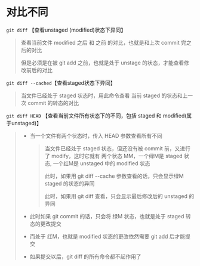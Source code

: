 # 对比不同

`git diff` 【查看unstaged (modified)状态下异同】

> 查看当前文件 modified 之后 和 之前 的对比，也就是和上次 commit 完之后的对比
>
> 但是必须是在被 git add 之前，也就是处于 unstage 的状态，才能查看修改前后的对比

`git diff --cached`【查看staged状态下异同】

> 当文件已经处于 staged 状态时，用此命令查看 当前 staged 的状态和上一次 commit 的转态的对比

`git diff HEAD` 【查看当前文件所有状态下的不同，包括 staged 和 modified(属于unstaged)】

> - 当一个文件有两个状态时，传入 HEAD 参数查看所有不同
>
>   > 当文件已经处于 staged 状态，但还没有被 commit 前，又进行了 modify，这时它就有 两个状态 MM，一个绿M是 staged 状态, 一个红M是 unstaged 中的 modified 状态
>   >
>   > 此时，如果用 git diff --cache 参数查看的话，只会显示绿M staged 的状态的异同
>   >
>   > 此时，如果用 git diff 查看，只会显示最后修改后的 unstaged 的异同
>
> - 此时如果 git commit 的话，只会将 绿M 状态，也就是处于 staged 转态的更改提交
>
> - 而处于 红M，也就是 modified 状态的更改依然需要 git add 后才能提交
>
> - 如果提交以后，git diff 的所有命令都不起作用了

